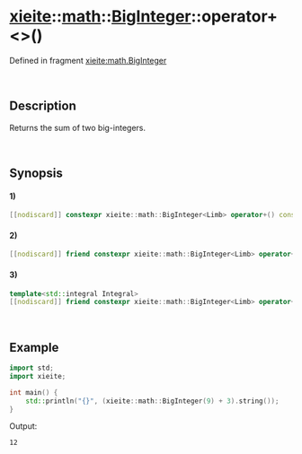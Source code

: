 # [xieite](../../../../../xieite.md)\:\:[math](../../../../../math.md)\:\:[BigInteger<Limb>](../../../../big_integer.md)\:\:operator+\<\>\(\)
Defined in fragment [xieite:math.BigInteger](../../../../../../../src/math/big_integer.cpp)

&nbsp;

## Description
Returns the sum of two big-integers.

&nbsp;

## Synopsis
#### 1)
```cpp
[[nodiscard]] constexpr xieite::math::BigInteger<Limb> operator+() const noexcept;
```
#### 2)
```cpp
[[nodiscard]] friend constexpr xieite::math::BigInteger<Limb> operator+(const xieite::math::BigInteger<Limb>& augend, const xieite::math::BigInteger<Limb>& addend) noexcept;
```
#### 3)
```cpp
template<std::integral Integral>
[[nodiscard]] friend constexpr xieite::math::BigInteger<Limb> operator+(const xieite::math::BigInteger<Limb>& augend, Integral addend) noexcept;
```

&nbsp;

## Example
```cpp
import std;
import xieite;

int main() {
    std::println("{}", (xieite::math::BigInteger(9) + 3).string());
}
```
Output:
```
12
```
